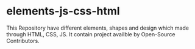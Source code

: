 # elements-js-css-html
This Repository have different elements, shapes and design which made through HTML, CSS, JS.
It contain project availble by Open-Source Contributors.

